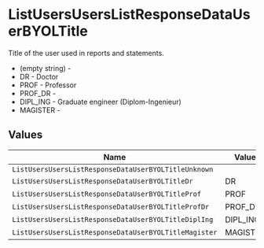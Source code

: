 # ListUsersUsersListResponseDataUserBYOLTitle

Title of the user used in reports and statements.
* (empty string) - 
* DR - Doctor
* PROF - Professor
* PROF_DR - 
* DIPL_ING - Graduate engineer (Diplom-Ingenieur)
* MAGISTER - 


## Values

| Name                                                  | Value                                                 |
| ----------------------------------------------------- | ----------------------------------------------------- |
| `ListUsersUsersListResponseDataUserBYOLTitleUnknown`  |                                                       |
| `ListUsersUsersListResponseDataUserBYOLTitleDr`       | DR                                                    |
| `ListUsersUsersListResponseDataUserBYOLTitleProf`     | PROF                                                  |
| `ListUsersUsersListResponseDataUserBYOLTitleProfDr`   | PROF_DR                                               |
| `ListUsersUsersListResponseDataUserBYOLTitleDiplIng`  | DIPL_ING                                              |
| `ListUsersUsersListResponseDataUserBYOLTitleMagister` | MAGISTER                                              |